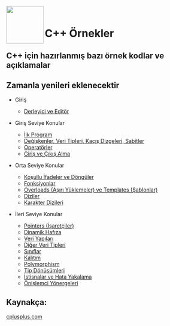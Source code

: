 <a href="url"><img src="https://user-images.githubusercontent.com/20879375/42376157-ce7cfabe-8126-11e8-8b74-3fe772049de4.png" align="left" height="100" width="100" ></a>

<br>

# C++ Örnekler

## C++ için hazırlanmış bazı örnek kodlar ve açıklamalar

## Zamanla yenileri eklenecektir

* Giriş
    * [Derleyici ve Editör](giris/derleyici_editor.md)


* Giriş Seviye Konular
    * [İlk Program](giris_konular/ilk_program.md)
    * [Değişkenler, Veri Tipleri, Kaçış Dizgeleri, Sabitler](giris_konular/degiskenler.md)
    * [Operatörler](giris_konular/operatorler.md)
    * [Giriş ve Çıkış Alma](giris_konular/giris_cikis.md)

* Orta Seviye Konular
    * [Koşullu İfadeler ve Döngüler](orta_konular/kosul-dongu.md)
    * [Fonksiyonlar](orta_konular/fonksiyonlar.md)
    * [Overloads (Aşırı Yüklemeler) ve Templates (Şablonlar)](orta_konular/overloads_templates.md)
    * [Diziler](orta_konular/diziler.md)
    * [Karakter Dizileri](orta_konular/karakter_dizileri.md)

* İleri Seviye Konular
    * [Pointers (İşaretçiler)](ileri_konular/pointers.md)
    * [Dinamik Hafıza](ileri_konular/dinamik_hafiza.md)
    * [Veri Yapıları](ileri_konular/veri_yapilari.md)
    * [Diğer Veri Tipleri](ileri_konular/diger_veri_tipleri.md)
    * [Sınıflar](ileri_konular/siniflar.md)
    * [Kalıtım](ileri_konular/kalitim.md)
    * [Polymorphism](ileri_konular/polymorphism.md)
    * [Tip Dönüşümleri](ileri_konular/tip_donusumleri.md)
    * [İstisnalar ve Hata Yakalama](ileri_konular/hata_yakalama.md)
    * [Önişlemci Yönergeleri](ileri_konular/onislemci.md)

## **Kaynakça:**

[cplusplus.com](http://www.cplusplus.com/)